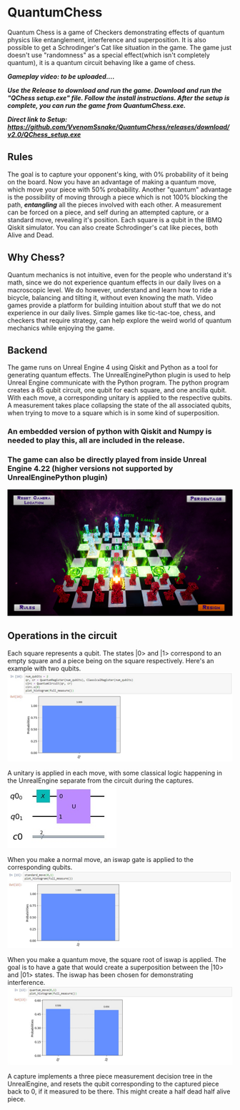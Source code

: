 # QuantumChess

Quantum Chess is a game of Checkers demonstrating effects of quantum physics like entanglement, interference and superposition. It is also possible to get a Schrodinger's Cat like situation in the game. The game just doesn't use "randomness" as a special effect(which isn't completely quantum), it is a quantum circuit behaving like a game of chess.
 
 ***Gameplay video: to be uploaded....***
 
 ***Use the Release to download and run the game. Download and run the "QChess setup.exe" file. Follow the install instructions. After the setup is complete, you can run the game from QuantumChess.exe.***

***Direct link to Setup: https://github.com/VvenomSsnake/QuantumChess/releases/download/v2.0/QChess_setup.exe***

## Rules

The goal is to capture your opponent's king, with 0% probability of it being on the board. Now you have an advantage of making a quantum move, which move your piece with 50% probability. Another "quantum" advantage is the possibility of moving through a piece which is not 100% blocking the path, ***entangling*** all the pieces involved with each other. A measurement can be forced on a piece, and self during an attempted capture, or a standard move, revealing it's position. Each square is a qubit in the IBMQ Qiskit simulator. You can also create Schrodinger's cat like pieces, both Alive and Dead.

## Why Chess?

Quantum mechanics is not intuitive, even for the people who understand it's math, since we do not experience quantum effects in our daily lives on a macroscopic level. We do however, understand and learn how to ride a bicycle, balancing and tilting it, without even knowing the math. Video games provide a platform for building intuition about stuff that we do not experience in our daily lives. Simple games like tic-tac-toe, chess, and checkers that require strategy, can help explore the weird world of quantum mechanics while enjoying the game.

## Backend

The game runs on Unreal Engine 4 using Qiskit and Python as a tool for generating quantum effects. The UnrealEnginePython plugin is used to help Unreal Engine communicate with the Python program. The python program creates a 65 qubit circuit, one qubit for each square, and one ancilla qubit. With each move, a corresponding unitary is applied to the respective qubits. A measurement takes place collapsing the state of the all associated qubits, when trying to move to a square which is in some kind of superposition.
### An embedded version of python with Qiskit and Numpy is needed to play this, all are included in the release.
### The game can also be directly played from inside Unreal Engine 4.22 (higher versions not supported by UnrealEnginePython plugin)

![Screenshot1](https://github.com/VvenomSsnake/QuantumChess/blob/master/Screenshots/5.png)

## Operations in the circuit

Each square represents a qubit. The states |0> and |1> correspond to an empty square and a piece being on the square respectively. Here's an example with two qubits.
![CIrcuit Initialization](https://github.com/VvenomSsnake/QuantumChess/blob/master/Screenshots/__init.png)

A unitary is applied in each move, with some classical logic happening in the UnrealEngine separate from the circuit during the captures.
![Unitary](https://github.com/VvenomSsnake/QuantumChess/blob/master/Screenshots/Unitary.png)

When you make a normal move, an iswap gate is applied to the corresponding qubits.
![Regular Move](https://github.com/VvenomSsnake/QuantumChess/blob/master/Screenshots/standardmove.png)

When you make a quantum move, the square root of iswap is applied. The goal is to have a gate that would create a superposition between the |10> and |01> states. The iswap has been chosen for demonstrating interference.
![Quantum Move](https://github.com/VvenomSsnake/QuantumChess/blob/master/Screenshots/qmove.png)

A capture implements a three piece measurement decision tree in the UnrealEngine, and resets the qubit corresponding to the captured piece back to 0, if it measured to be there. This might create a half dead half alive piece. 
